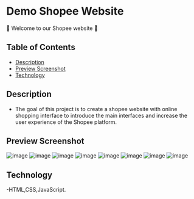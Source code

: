 # Demo Shopee Website
👋 Welcome to our Shopee website 👋
## Table of Contents
- [Description](#description)
- [Preview Screenshot](#preview-screenshot)
- [Technology](#technology)
## Description
- The goal of this project is to create a shopee website with online shopping interface to introduce the main interfaces and increase the user experience of the Shopee platform.
## Preview Screenshot
![image](https://github.com/HoangChieu6868/shopeeDemo/assets/99059826/9b133cdf-1ac0-4fad-8534-c015c095bab3)
![image](https://github.com/HoangChieu6868/shopeeDemo/assets/99059826/7b8cb320-0750-4240-b1c3-388e3e00a444)
![image](https://github.com/HoangChieu6868/shopeeDemo/assets/99059826/fc68c9df-c15e-4e31-8ae0-614c004a976e)
![image](https://github.com/HoangChieu6868/shopeeDemo/assets/99059826/856bd548-ffba-474f-bddc-7a7f363a1242)
![image](https://github.com/HoangChieu6868/shopeeDemo/assets/99059826/e53cbf88-fe9f-44a9-a82d-b3e50a6bda92)
![image](https://github.com/HoangChieu6868/shopeeDemo/assets/99059826/f7d73323-a830-4686-8aa5-586ecfe961c9)
![image](https://github.com/HoangChieu6868/shopeeDemo/assets/99059826/fa0a9336-8747-4153-a1cf-1f256469d19d)
![image](https://github.com/HoangChieu6868/shopeeDemo/assets/99059826/cf532dd2-c1ef-4760-be3c-8f3caa14eb30)
## Technology
-HTML,CSS,JavaScript.



